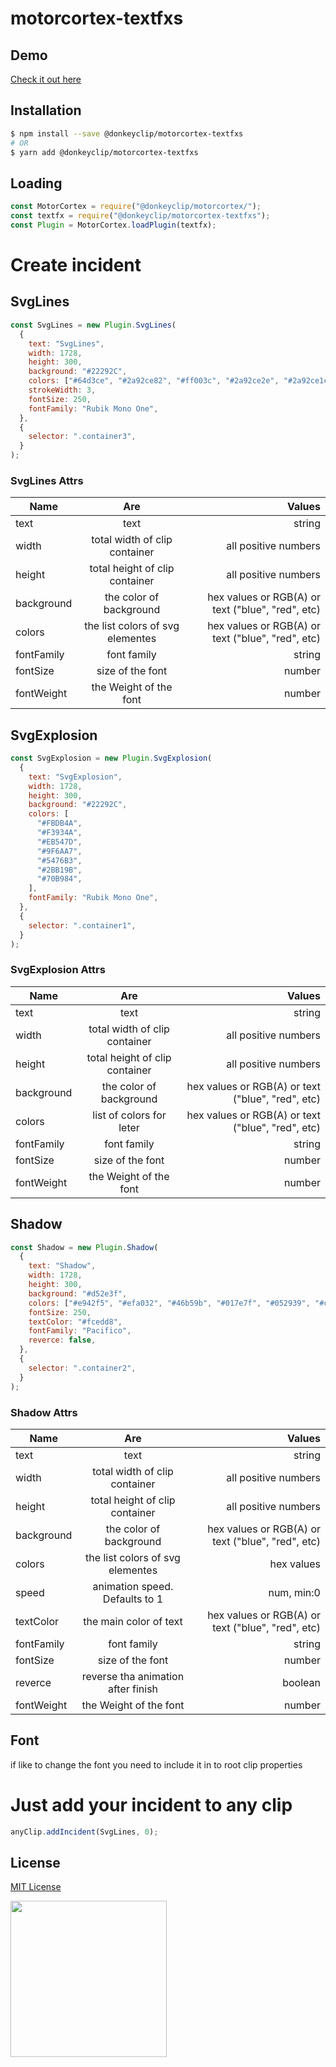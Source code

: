 # motorcortex-textfxs

## Demo

[Check it out here](https://donkeyclip.github.io/motorcortex-textfxs/demo/index.html)

## Installation

```bash
$ npm install --save @donkeyclip/motorcortex-textfxs
# OR
$ yarn add @donkeyclip/motorcortex-textfxs
```

## Loading

```javascript
const MotorCortex = require("@donkeyclip/motorcortex/");
const textfx = require("@donkeyclip/motorcortex-textfxs");
const Plugin = MotorCortex.loadPlugin(textfx);
```

# Create incident

## SvgLines

```javascript
const SvgLines = new Plugin.SvgLines(
  {
    text: "SvgLines",
    width: 1728,
    height: 300,
    background: "#22292C",
    colors: ["#64d3ce", "#2a92ce82", "#ff003c", "#2a92ce2e", "#2a92ce1c"],
    strokeWidth: 3,
    fontSize: 250,
    fontFamily: "Rubik Mono One",
  },
  {
    selector: ".container3",
  }
);
```

### SvgLines Attrs

| Name       |               Are                |                                            Values |
| ---------- | :------------------------------: | ------------------------------------------------: |
| text       |               text               |                                            string |
| width      |  total width of clip container   |                              all positive numbers |
| height     |  total height of clip container  |                              all positive numbers |
| background |     the color of background      | hex values or RGB(A) or text ("blue", "red", etc) |
| colors     | the list colors of svg elementes | hex values or RGB(A) or text ("blue", "red", etc) |
| fontFamily |           font family            |                                            string |
| fontSize   |         size of the font         |                                            number |
| fontWeight |      the Weight of the font      |                                            number |

## SvgExplosion

```javascript
const SvgExplosion = new Plugin.SvgExplosion(
  {
    text: "SvgExplosion",
    width: 1728,
    height: 300,
    background: "#22292C",
    colors: [
      "#FBDB4A",
      "#F3934A",
      "#EB547D",
      "#9F6AA7",
      "#5476B3",
      "#2BB19B",
      "#70B984",
    ],
    fontFamily: "Rubik Mono One",
  },
  {
    selector: ".container1",
  }
);
```

### SvgExplosion Attrs

| Name       |              Are               |                                            Values |
| ---------- | :----------------------------: | ------------------------------------------------: |
| text       |              text              |                                            string |
| width      | total width of clip container  |                              all positive numbers |
| height     | total height of clip container |                              all positive numbers |
| background |    the color of background     | hex values or RGB(A) or text ("blue", "red", etc) |
| colors     |    list of colors for leter    | hex values or RGB(A) or text ("blue", "red", etc) |
| fontFamily |          font family           |                                            string |
| fontSize   |        size of the font        |                                            number |
| fontWeight |     the Weight of the font     |                                            number |

## Shadow

```javascript
const Shadow = new Plugin.Shadow(
  {
    text: "Shadow",
    width: 1728,
    height: 300,
    background: "#d52e3f",
    colors: ["#e942f5", "#efa032", "#46b59b", "#017e7f", "#052939", "#c11a2b"],
    fontSize: 250,
    textColor: "#fcedd8",
    fontFamily: "Pacifico",
    reverce: false,
  },
  {
    selector: ".container2",
  }
);
```

### Shadow Attrs

| Name       |                Are                 |                                            Values |
| ---------- | :--------------------------------: | ------------------------------------------------: |
| text       |                text                |                                            string |
| width      |   total width of clip container    |                              all positive numbers |
| height     |   total height of clip container   |                              all positive numbers |
| background |      the color of background       | hex values or RGB(A) or text ("blue", "red", etc) |
| colors     |  the list colors of svg elementes  |                                        hex values |
| speed      |   animation speed. Defaults to 1   |                                        num, min:0 |
| textColor  |       the main color of text       | hex values or RGB(A) or text ("blue", "red", etc) |
| fontFamily |            font family             |                                            string |
| fontSize   |          size of the font          |                                            number |
| reverce    | reverse tha animation after finish |                                           boolean |
| fontWeight |       the Weight of the font       |                                            number |

## Font

if like to change the font you need to include it in to root clip properties

# Just add your incident to any clip

```javascript
anyClip.addIncident(SvgLines, 0);
```

## License

[MIT License](https://opensource.org/licenses/MIT)

[<img src="https://presskit.donkeyclip.com/logos/donkey%20clip%20logo.svg" width=250></img>](https://donkeyclip.com)
